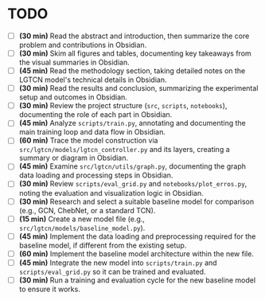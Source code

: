 # TODO

- [ ] **(30 min)** Read the abstract and introduction, then summarize the core problem and contributions in Obsidian.
- [ ] **(30 min)** Skim all figures and tables, documenting key takeaways from the visual summaries in Obsidian.
- [ ] **(45 min)** Read the methodology section, taking detailed notes on the LGTCN model's technical details in Obsidian.
- [ ] **(30 min)** Read the results and conclusion, summarizing the experimental setup and outcomes in Obsidian.
- [ ] **(30 min)** Review the project structure (`src`, `scripts`, `notebooks`), documenting the role of each part in Obsidian.
- [ ] **(45 min)** Analyze `scripts/train.py`, annotating and documenting the main training loop and data flow in Obsidian.
- [ ] **(60 min)** Trace the model construction via `src/lgtcn/models/lgtcn_controller.py` and its layers, creating a summary or diagram in Obsidian.
- [ ] **(45 min)** Examine `src/lgtcn/utils/graph.py`, documenting the graph data loading and processing steps in Obsidian.
- [ ] **(30 min)** Review `scripts/eval_grid.py` and `notebooks/plot_erros.py`, noting the evaluation and visualization logic in Obsidian.
- [ ] **(30 min)** Research and select a suitable baseline model for comparison (e.g., GCN, ChebNet, or a standard TCN).
- [ ] **(15 min)** Create a new model file (e.g., `src/lgtcn/models/baseline_model.py`).
- [ ] **(45 min)** Implement the data loading and preprocessing required for the baseline model, if different from the existing setup.
- [ ] **(60 min)** Implement the baseline model architecture within the new file.
- [ ] **(45 min)** Integrate the new model into `scripts/train.py` and `scripts/eval_grid.py` so it can be trained and evaluated.
- [ ] **(30 min)** Run a training and evaluation cycle for the new baseline model to ensure it works.
